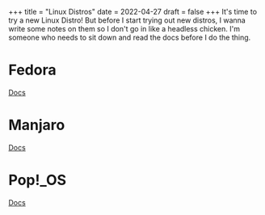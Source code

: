 +++
title = "Linux Distros"
date = 2022-04-27
draft = false
+++
It's time to try a new Linux Distro! But before I start trying out new distros, I wanna write some notes on them so I don't go in like a headless chicken. I'm someone who needs to sit down and read the docs before I do the thing. 

# Fedora
[Docs](https://docs.fedoraproject.org/en-US/docs/)

# Manjaro
[Docs](https://manjaro.org/support/userguide/)

# Pop!_OS
[Docs](https://support.system76.com/#learn)
